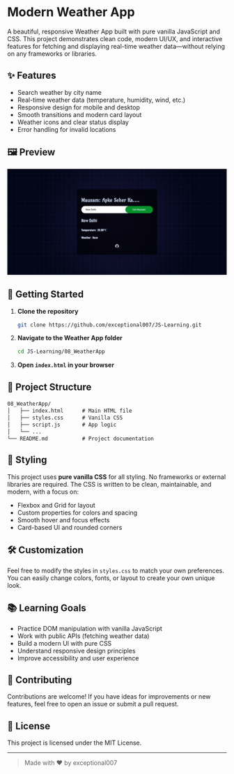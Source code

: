 
# Modern Weather App

A beautiful, responsive Weather App built with pure vanilla JavaScript and CSS. This project demonstrates clean code, modern UI/UX, and interactive features for fetching and displaying real-time weather data—without relying on any frameworks or libraries.


## ✨ Features

- Search weather by city name
- Real-time weather data (temperature, humidity, wind, etc.)
- Responsive design for mobile and desktop
- Smooth transitions and modern card layout
- Weather icons and clear status display
- Error handling for invalid locations


## 🖼️ Preview

![Mausam: Apke Seher Ka.. Preview](./image.png)


## 🚀 Getting Started

1. **Clone the repository**
   ```sh
   git clone https://github.com/exceptional007/JS-Learning.git
   ```
2. **Navigate to the Weather App folder**
   ```sh
   cd JS-Learning/08_WeatherApp
   ```
3. **Open `index.html` in your browser**


## 📁 Project Structure

```
08_WeatherApp/
│   ├── index.html      # Main HTML file
│   ├── styles.css      # Vanilla CSS
│   ├── script.js       # App logic
│   └── ...
└── README.md           # Project documentation
```


## 🎨 Styling

This project uses **pure vanilla CSS** for all styling. No frameworks or external libraries are required. The CSS is written to be clean, maintainable, and modern, with a focus on:

- Flexbox and Grid for layout
- Custom properties for colors and spacing
- Smooth hover and focus effects
- Card-based UI and rounded corners


## 🛠️ Customization

Feel free to modify the styles in `styles.css` to match your own preferences. You can easily change colors, fonts, or layout to create your own unique look.


## 📚 Learning Goals

- Practice DOM manipulation with vanilla JavaScript
- Work with public APIs (fetching weather data)
- Build a modern UI with pure CSS
- Understand responsive design principles
- Improve accessibility and user experience


## 🤝 Contributing

Contributions are welcome! If you have ideas for improvements or new features, feel free to open an issue or submit a pull request.


## 📄 License

This project is licensed under the MIT License.

---

> Made with ❤️ by exceptional007
